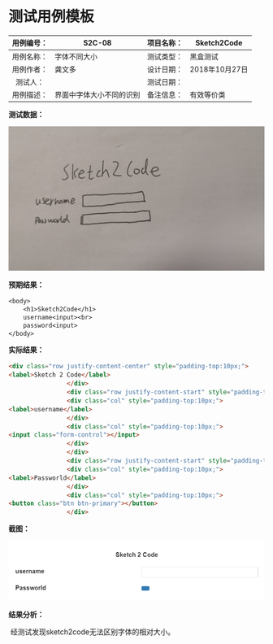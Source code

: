# 测试用例模板



| 用例编号： | S2C-08 | 项目名称： | Sketch2Code |
| :--------: | ---- | :--------: | ---- |
| 用例名称： | 字体不同大小 | 测试类型： | 黑盒测试 |
| 用例作者： | 龚文多 | 设计日期： | 2018年10月27日 |
|  测试人：  |  | 测试日期： |  |
| 用例描述： | 界面中字体大小不同的识别 |备注信息：|有效等价类|

**测试数据：**

![07输入](https://github.com/MSE-925/img-storage/blob/master/08%E8%BE%93%E5%85%A5.jpg)

**预期结果：**

```
<body>
    <h1>Sketch2Code</h1>
    username<input><br>
    password<input>
</body>
```

**实际结果：**

```HTML
<div class="row justify-content-center" style="padding-top:10px;">
<label>Sketch 2 Code</label>
                </div>
                <div class="row justify-content-start" style="padding-top:10px;">
                <div class="col" style="padding-top:10px;">
<label>username</label>
                </div>
                <div class="col" style="padding-top:10px;">
<input class="form-control"></input>
                </div>
                </div>
                <div class="row justify-content-start" style="padding-top:10px;">
                <div class="col" style="padding-top:10px;">
<label>Passworld</label>
                </div>
                <div class="col" style="padding-top:10px;">
<button class="btn btn-primary"></button>
                </div>

```

**截图：**

![](https://github.com/MSE-925/img-storage/blob/master/08%E8%BE%93%E5%87%BA.png)

**结果分析：**

​	经测试发现sketch2code无法区别字体的相对大小。
